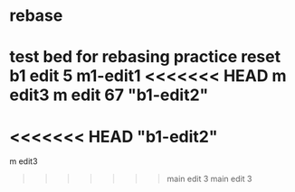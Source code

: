 # rebase
test bed for rebasing practice
reset
b1 edit 5 
m1-edit1 
<<<<<<< HEAD
m edit3 
m edit 67
"b1-edit2"
=======
<<<<<<< HEAD
"b1-edit2" 
=======
m edit3 
>>>>>>> main edit 3
>>>>>>> main edit 3
